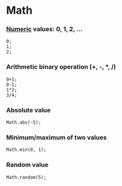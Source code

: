 # Math

### [Numeric](/types/number) values: 0, 1, 2, ...

```block
0;
1;
2;
```

### Arithmetic binary operation (+, -, *, /)

```block
0+1;
0-1;
1*2;
3/4;
```

### Absolute value

```block
Math.abs(-5);
```

### Minimum/maximum of two values

```block
Math.min(0, 1);
```

### Random value

```block
Math.random(5);
```
